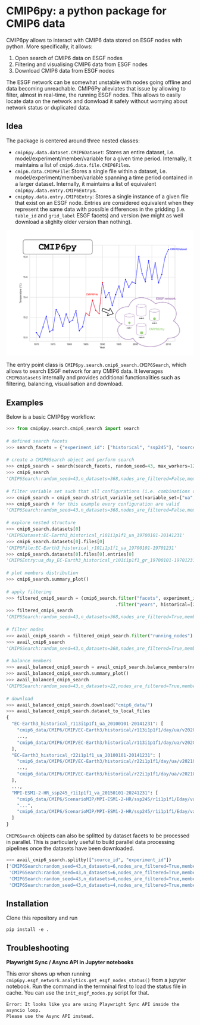 # CMIP6py: a python package for CMIP6 data

CMIP6py allows to interact with CMIP6 data stored on ESGF nodes with python. More specifically, it allows:
1. Open search of CMIP6 data on ESGF nodes
2. Filtering and visualising CMIP6 data from ESGF nodes
3. Download CMIP6 data from ESGF nodes

The ESGF network can be somewhat unstable with nodes going offline and data becoming unreachable. CMIP6Py alleviates that issue by allowing to filter, almost in real-time, the running ESGF nodes. This allows to easily locate data on the network and donwload it safely without worrying about network status or duplicated data.

## Idea

The package is centered around three nested classes:
- `cmip6py.data.dataset.CMIP6Dataset`: Stores an entire dataset, i.e. model/experiment/member/variable for a given time period. Internally, it maintains a list of `cmip6.data.file.CMIP6File`s.
- `cmip6.data.CMIP6File`: Stores a single file within a dataset, i.e. model/experiment/member/variable spanning a time period contained in a larger dataset. Internally, it maintains a list of equivalent `cmip6py.data.entry.CMIP6Entry`s.
- `cmip6py.data.entry.CMIP6Entry`: Stores  a single instance of a given file that exist on an ESGF node. Entries are considered equivalent when they represent the same data with possible differences in the gridding (i.e. `table_id` and `grid_label` ESGF facets) and version (we might as well download a slighlty older version than nothing).

![class organisation overview](./imgs/classes_org.png "Organisation of CMIP6py main classes")

The entry point class is `CMIP6py.search.cmip6_search.CMIP6Search`, which allows to search ESGF network for any CMIP6 data. It leverages `CMIP6Dataset`s internally and provides additional functionalities such as filtering, balancing, visualisation and download. 

## Examples

Below is a basic CMIP6py workflow:
```python
>>> from cmip6py.search.cmip6_search import search

# defined search facets
>>> search_facets = {"experiment_id": ["historical", "ssp245"], "source_id": ["EC-Earth3", "MPI-ESM1-2-HR"], "variable": ["ua", "va"], "table_id": ["Eday", "day", "Oday"]}

# create a CMIP6Search object and perform search
>>> cmip6_search = search(search_facets, random_seed=43, max_workers=12)
>>> cmip6_search
'CMIP6Search:random_seed=43,n_datasets=368,nodes_are_filtered=False,members_are_balanced=False'

# filter variable set such that all configurations (i.e. combinations of source_id,experiment_id,member_id) have exactly the same set of variables
>>> cmip6_search = cmip6_search.strict_variable_set(variable_set=["ua", "va"])
>>> cmip6_search # for this example every configuration are valid
'CMIP6Search:random_seed=43,n_datasets=368,nodes_are_filtered=False,members_are_balanced=False'

# explore nested structure
>>> cmip6_search.datasets[0]
'CMIP6Dataset:EC-Earth3_historical_r101i1p1f1_ua_19700101-20141231'
>>> cmip6_search.datasets[0].files[0]
'CMIP6File:EC-Earth3_historical_r101i1p1f1_ua_19700101-19701231'
>>> cmip6_search.datasets[0].files[0].entries[0]
'CMIP6Entry:ua_day_EC-Earth3_historical_r101i1p1f1_gr_19700101-19701231|esg-dn1.nsc.liu.se'

# plot members distribution
>>> cmip6_search.summary_plot()

# apply filtering
>>> filtered_cmip6_search = (cmip6_search.filter("facets", experiment_id=["historical", "ssp245"]) # only historical and SSP-2.45
                                         .filter("years", historical=[2010, 2015], projections=[2015, 2021])) # select years
>>> filtered_cmip6_search
'CMIP6Search:random_seed=43,n_datasets=368,nodes_are_filtered=True,members_are_balanced=False'

# filter nodes
>>> avail_cmip6_search = filtered_cmip6_search.filter("running_nodes")
>>> avail_cmip6_search
'CMIP6Search:random_seed=43,n_datasets=368,nodes_are_filtered=True,members_are_balanced=False'

# balance members 
>>> avail_balanced_cmip6_search = avail_cmip6_search.balance_members(num_members=4, tolerance=2)
>>> avail_balanced_cmip6_search.summary_plot()
>>> avail_balanced_cmip6_search
'CMIP6Search:random_seed=43,n_datasets=22,nodes_are_filtered=True,members_are_balanced=True'

# download
>>> avail_balanced_cmip6_search.download("cmip6_data/")
>>> avail_balanced_cmip6_search.dataset_to_local_files
{
  "EC-Earth3_historical_r113i1p1f1_ua_20100101-20141231": [
    "cmip6_data/CMIP6/CMIP/EC-Earth3/historical/r113i1p1f1/day/ua/v20200412/ua_day_EC-Earth3_historical_r113i1p1f1_gr_20100101-20101231.nc",
    ...,
    "cmip6_data/CMIP6/CMIP/EC-Earth3/historical/r113i1p1f1/day/ua/v20200412/ua_day_EC-Earth3_historical_r113i1p1f1_gr_20140101-20141231.nc"
  ],
  "EC-Earth3_historical_r22i1p1f1_ua_20100101-20141231": [
    "cmip6_data/CMIP6/CMIP/EC-Earth3/historical/r22i1p1f1/day/ua/v20210527/ua_day_EC-Earth3_historical_r22i1p1f1_gr_20100101-20101231.nc",
    ...,
    "cmip6_data/CMIP6/CMIP/EC-Earth3/historical/r22i1p1f1/day/ua/v20210527/ua_day_EC-Earth3_historical_r22i1p1f1_gr_20140101-20141231.nc"
  ],
  ...,
  "MPI-ESM1-2-HR_ssp245_r1i1p1f1_va_20150101-20241231": [
    "cmip6_data/CMIP6/ScenarioMIP/MPI-ESM1-2-HR/ssp245/r1i1p1f1/Eday/va/v20190710/va_Eday_MPI-ESM1-2-HR_ssp245_r1i1p1f1_gn_20150101-20191231.nc",
    "...",
    "cmip6_data/CMIP6/ScenarioMIP/MPI-ESM1-2-HR/ssp245/r1i1p1f1/Eday/va/v20190710/va_Eday_MPI-ESM1-2-HR_ssp245_r1i1p1f1_gn_20200101-20241231.nc"
  ]
}
```

`CMIP6Search` objects can also be splitted by dataset facets to be processed in parallel. This is particularly useful to build parallel data processing pipelines once the datasets have been downloaded.

```python
>>> avail_cmip6_search.splitby(["source_id", "experiment_id"])
['CMIP6Search:random_seed=43,n_datasets=6,nodes_are_filtered=True,members_are_balanced=True',
 'CMIP6Search:random_seed=43,n_datasets=6,nodes_are_filtered=True,members_are_balanced=True',
 'CMIP6Search:random_seed=43,n_datasets=6,nodes_are_filtered=True,members_are_balanced=True',
 'CMIP6Search:random_seed=43,n_datasets=4,nodes_are_filtered=True,members_are_balanced=True']
```

## Installation

Clone this repository and run
```
pip install -e .
```

## Troubleshooting

**Playwright Sync / Async API in Jupyter notebooks**

This error shows up when running `cmip6py.esgf_network.analytics.get_esgf_nodes_status()` from a jupyter notebook. Run the command in the termninal first to load the status file in cache. You can use the `init_esgf_nodes.py` script for that.
```
Error: It looks like you are using Playwright Sync API inside the asyncio loop.
Please use the Async API instead.
```




<!-- **`cmip6py.data.file.CMIP6File`**

This class ensures that we do not lose any data. A `CMIP6File` contains all equivalent CMIP6 files on ESGF, i.e. files that have the same `source_id`, `experiment_id`, `member_id`, `variable`, `start_date`, and `end_date`. Other facets may differ. The equivalent files informations are stored in a dataframe.
```
cmip6_file.name 
>>> {source_id}_{experiment_id}_{member_id}_{variable}_{start_date}-{end_date}

cmip6_file.df
>>> pd.DataFrame({
    source_id: ...,
    experiment_id: ...,
    member_id: ...,
    variable: ...,
    start_date: ...,
    end_date: ...,
    varying_facet-1: ...,
    varying_facet-2: ...,
    ...,
    varying_facet-N: ...,
    urls: ..., # all download urls associated to each file -> used for downloading
    data_nodes: ..., # all hosts associated to each file -> used for filtering runnning nodes
    checksums: ..., # all checksums associated to each file -> used to validate downloads
})
```

**`cmip6py.data.file.CMIP6Dataset`**

This class contains all `CMIP6File`s that have the same `source_id`, `experiment_id`, `member_id`, `variable` but different `start_date`, `end_date`.
```
cmip6_file.name 
>>> {source_id}_{experiment_id}_{member_id}_{variable}_{dataset_start_date}-{dataset_end_date}

cmip6_file.df
>>> pd.DataFrame({
    source_id: ...,
    experiment_id: ...,
    member_id: ...,
    variable: ...,
    dataset_start_date: ...,
    dataset_end_date: ...,
    varying_facet-1: ...,
    varying_facet-2: ...,
    ...,
    varying_facet-N: ...,
    urls: ..., # all download urls associated to each file -> used for downloading
    data_nodes: ..., # all hosts associated to each file -> used for filtering runnning nodes
    checksums: ..., # all checksums associated to each file -> used to validate downloads
})
```

## Functionalities

The main entrypoint is `cmip6py.open_search.CMIP6OpenSearch`. It allows to store search results, filter them and download them easily.

### Exploring  -->

